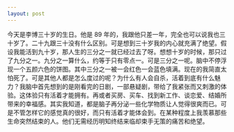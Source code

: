 ```yaml
---
layout: post
---
```


今天是李博三十岁的生日。他是 89 年的，我跟他只差一年，完全也可以说我也三十岁了。二十九跟三十没有什么区别。可是想到三十岁我的内心就充满了绝望。假设我能活到九十岁，那人生的三分之一就已经过去了呀。想想十岁的时候，那只过了九分之一。九分之一算什么，约等于只有零点一。可是三分之一呢。脑中不停浮现一个五颜六色的饼图。其中三分之一被一会红色一会蓝色填满。现在的我简直太怕死了。可是其他人都是怎么度过的呢？为什么有人会自杀，活着到底有什么魅力？我脑中首先想到的是刚看完的日剧，一部悬疑剧，带给了我紧张而又刺激的体验。这体验只有活着才能拥有。再或者买房、买车、找到新工作、谈恋爱、结婚所带来的幸福感。其实我知道，都是脑子再分泌一些化学物质让人觉得很爽而已。可是不管怎样它的感觉真的很好，而只有活着才能体会到。在某种程度上我羡慕那些生命突然结束的人。他们无需经历明知终结来临却束手无策的痛苦和绝望。
